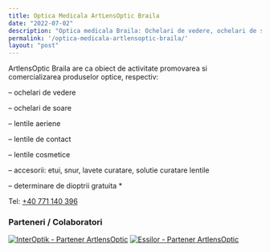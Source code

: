 ```yaml
---
title: Optica Medicala ArtLensOptic Braila
date: "2022-07-02"
description: "Optica medicala Braila: Ochelari de vedere, ochelari de soare, accesorii, lentile de contact toate la ArtlensOptic"
permalink: '/optica-medicala-artlensoptic-braila/'
layout: "post"
---
```

ArtlensOptic Braila are ca obiect de activitate promovarea si comercializarea produselor optice, respectiv:

– ochelari de vedere

– ochelari de soare

– lentile aeriene

– lentile de contact

– lentile cosmetice

– accesorii: etui, snur, lavete curatare, solutie curatare lentile

– determinare de dioptrii gratuita *

Tel: <a href="tel:+40771140396">+40 771 140 396</a>

### Parteneri / Colaboratori

<a href="http://www.interoptik.ro/" target="_blank" title="InterOptik - Partener ArtlensOptic"><img src="/static/img/logo-interoptic-partener-artlens-optic.jpg" alt="InterOptik - Partener ArtlensOptic" title="InterOptik - Partener ArtlensOptic"></a>
<a href="http://www.essilor.ro/" target="_blank" title="Essilor - Partener ArtlensOptic"><img src="/static/img/logo-essilor-partener-artlens-optic.jpg" alt="Essilor - Partener ArtlensOptic" title="Essilor - Partener ArtlensOptic"></a>